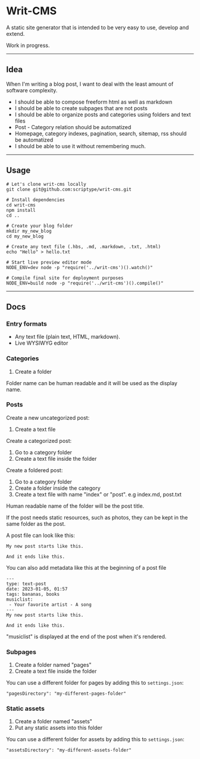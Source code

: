 # Writ-CMS

A static site generator that is intended to be very easy to use, develop and extend.

Work in progress.

***

## Idea

When I'm writing a blog post, I want to deal with the least amount of software complexity.

- I should be able to compose freeform html as well as markdown
- I should be able to create subpages that are not posts
- I should be able to organize posts and categories using folders and text files
- Post - Category relation should be automatized
- Homepage, category indexes, pagination, search, sitemap, rss should be automatized
- I should be able to use it without remembering much.

***

## Usage

```
# Let's clone writ-cms locally
git clone git@github.com:scriptype/writ-cms.git

# Install dependencies
cd writ-cms
npm install
cd ..

# Create your blog folder
mkdir my_new_blog
cd my_new_blog

# Create any text file (.hbs, .md, .markdown, .txt, .html)
echo "Hello" > hello.txt

# Start live preview editor mode
NODE_ENV=dev node -p "require('../writ-cms')().watch()"

# Compile final site for deployment purposes
NODE_ENV=build node -p "require('../writ-cms')().compile()"
```

***

## Docs

### Entry formats

- Any text file (plain text, HTML, markdown).
- Live WYSIWYG editor

### Categories

1) Create a folder

Folder name can be human readable and it will be used as the display name.

### Posts

Create a new uncategorized post:
1) Create a text file

Create a categorized post:
1) Go to a category folder
2) Create a text file inside the folder

Create a foldered post:
1) Go to a category folder
2) Create a folder inside the category
3) Create a text file with name "index" or "post". e.g index.md, post.txt

Human readable name of the folder will be the post title.

If the post needs static resources, such as photos, they can be kept in the same
folder as the post.

A post file can look like this:

```
My new post starts like this.

And it ends like this.
```

You can also add metadata like this at the beginning of a post file
```
---
type: text-post
date: 2023-01-05, 01:57
tags: bananas, books
musiclist:
 - Your favorite artist - A song
---
My new post starts like this.

And it ends like this.
```

"musiclist" is displayed at the end of the post when it's rendered.

### Subpages

1) Create a folder named "pages"
2) Create a text file inside the folder

You can use a different folder for pages by adding this to `settings.json`:

```
"pagesDirectory": "my-different-pages-folder"
```

### Static assets

1) Create a folder named "assets"
2) Put any static assets into this folder

You can use a different folder for assets by adding this to `settings.json`:

```
"assetsDirectory": "my-different-assets-folder"
```
